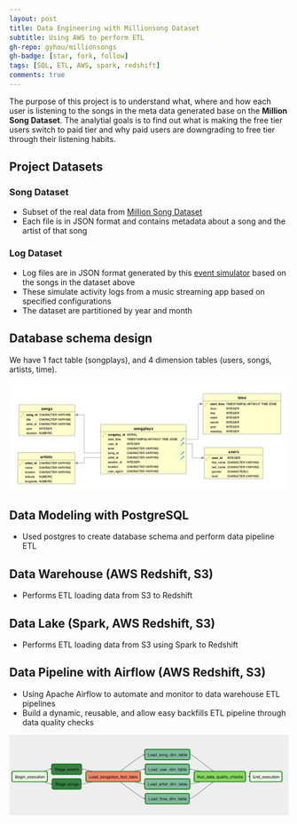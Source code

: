 ```yaml
---
layout: post
title: Data Engineering with Millionsong Dataset
subtitle: Using AWS to perform ETL
gh-repo: gyhou/millionsongs
gh-badge: [star, fork, follow]
tags: [SQL, ETL, AWS, spark, redshift]
comments: true
---
```

The purpose of this project is to understand what, where and how each user is listening to the songs in the meta data generated base on the **Million Song Dataset**. The analytial goals is to find out what is making the free tier users switch to paid tier and why paid users are downgrading to free tier through their listening habits.

## Project Datasets
### Song Dataset
- Subset of the real data from [Million Song Dataset](http://millionsongdataset.com/)
- Each file is in JSON format and contains metadata about a song and the artist of that song

### Log Dataset
- Log files are in JSON format generated by this [event simulator](https://github.com/Interana/eventsim) based on the songs in the dataset above
- These simulate activity logs from a music streaming app based on specified configurations
- The dataset are partitioned by year and month

## Database schema design
We have 1 fact table (songplays), and 4 dimension tables (users, songs, artists, time).

![](/img/Song_ERD.png)
  
## Data Modeling with PostgreSQL
- Used postgres to create database schema and perform data pipeline ETL

## Data Warehouse (AWS Redshift, S3)
- Performs ETL loading data from S3 to Redshift

## Data Lake (Spark, AWS Redshift, S3)
- Performs ETL loading data from S3 using Spark to Redshift

## Data Pipeline with Airflow (AWS Redshift, S3)
- Using Apache Airflow to automate and monitor to data warehouse ETL pipelines
- Build a dynamic, reusable, and allow easy backfills ETL pipeline through data quality checks

![](/img/songplay-dag.png)

